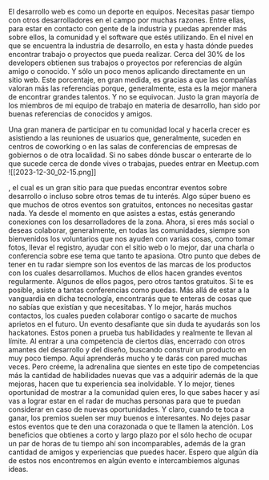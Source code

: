  El desarrollo web es como un deporte en equipos. Necesitas pasar tiempo con otros desarrolladores en el campo por muchas razones. Entre ellas, para estar en contacto con gente de la industria y puedas aprender más sobre ellos, la comunidad y el software que estés utilizando. En el nivel en que se encuentra la industria de desarrollo, en esta y hasta dónde puedes encontrar trabajo o proyectos que pueda realizar. Cerca del 30% de los developers obtienen sus trabajos o proyectos por referencias de algún amigo o conocido. Y sólo un poco menos aplicando directamente en un sitio web. Este porcentaje, en gran medida, es gracias a que las compañías valoran más las referencias porque, generalmente, esta es la mejor manera de encontrar grandes talentos. Y no se equivocan. Justo la gran mayoría de los miembros de mi equipo de trabajo en materia de desarrollo, han sido por buenas referencias de conocidos y amigos. 
 
 
 Una gran manera de participar en tu comunidad local y hacerla crecer es asistiendo a las reuniones de usuarios que, generalmente, suceden en centros de coworking o en las salas de conferencias de empresas de gobiernos o de otra localidad. Si no sabes dónde buscar o enterarte de lo que sucede cerca de donde vives o trabajas, puedes entrar en Meetup.com
 ![[2023-12-30_02-15.png]]
 
 , el cual es un gran sitio para que puedas encontrar eventos sobre desarrollo o incluso sobre otros temas de tu interés. Algo súper bueno es que muchos de otros eventos son gratuitos, entonces no necesitas gastar nada. Ya desde el momento en que asistes a estas, estás generando conexiones con los desarrolladores de la zona. Ahora, si eres más social o deseas colaborar, generalmente, en todas las comunidades, siempre son bienvenidos los voluntarios que nos ayuden con varias cosas, como tomar fotos, llevar el registro, ayudar con el sitio web o lo mejor, dar una charla o conferencia sobre ese tema que tanto te apasiona. Otro punto que debes de tener en tu radar siempre son los eventos de las marcas de los productos con los cuales desarrollamos. Muchos de ellos hacen grandes eventos regularmente. Algunos de ellos pagos, pero otros tantos gratuitos. Si te es posible, asiste a tantas conferencias como puedas. Más allá de estar a la vanguardia en dicha tecnología, encontrarás que te enteras de cosas que no sabías que existían y que necesitabas. Y lo mejor, harás muchos contactos, los cuales pueden colaborar contigo o sacarte de muchos aprietos en el futuro. Un evento desafiante que sin duda te ayudarás son los hackatones. Estos ponen a prueba tus habilidades y realmente te llevan al límite. Al entrar a una competencia de ciertos días, encerrado con otros amantes del desarrollo y del diseño, buscando construir un producto en muy poco tiempo. Aquí aprenderás mucho y te darás con pared muchas veces. Pero créeme, la adrenalina que sientes en este tipo de competencias más la cantidad de habilidades nuevas que vas a adquirir además de la que mejoras, hacen que tu experiencia sea inolvidable. Y lo mejor, tienes oportunidad de mostrar a la comunidad quien eres, lo que sabes hacer y así vas a lograr estar en el radar de muchas personas para que te puedan considerar en caso de nuevas oportunidades. Y claro, cuando te toca a ganar, los premios suelen ser muy buenos e interesantes. No dejes pasar estos eventos que te den una corazonada o que te llamen la atención. Los beneficios que obtienes a corto y largo plazo por el sólo hecho de ocupar un par de horas de tu tiempo ahí son incomparables, además de la gran cantidad de amigos y experiencias que puedes hacer. Espero que algún día de estos nos encontremos en algún evento e intercambiemos algunas ideas. 